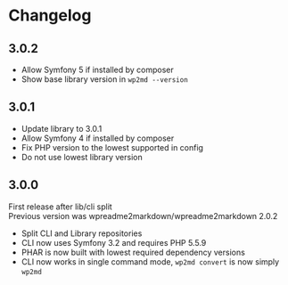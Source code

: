 # Changelog

## 3.0.2

* Allow Symfony 5 if installed by composer
* Show base library version in `wp2md --version`

## 3.0.1

* Update library to 3.0.1
* Allow Symfony 4 if installed by composer
* Fix PHP version to the lowest supported in config
* Do not use lowest library version

## 3.0.0

First release after lib/cli split \
Previous version was wpreadme2markdown/wpreadme2markdown 2.0.2

* Split CLI and Library repositories
* CLI now uses Symfony 3.2 and requires PHP 5.5.9
* PHAR is now built with lowest required dependency versions
* CLI now works in single command mode, `wp2md convert` is now simply `wp2md`
